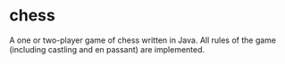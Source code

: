 chess
=====

A one or two-player game of chess written in Java. All rules of the game (including castling and en passant) are implemented.
